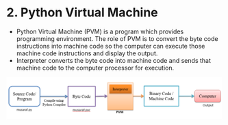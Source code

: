 # 2. Python Virtual Machine

- Python Virtual Machine (PVM) is a program which provides programming environment. The role of PVM is to convert the byte code instructions into machine code so the computer can execute those machine code instructions and display the output.
- Interpreter converts the byte code into machine code and sends that machine code to the computer processor for execution.


![Diagram](/3_Python_Virtual_Machine/image.png)
 
    